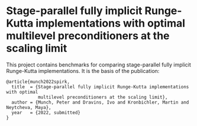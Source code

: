 # Stage-parallel fully implicit Runge-Kutta implementations with optimal multilevel preconditioners at the scaling limit

This project contains benchmarks for comparing stage-parallel fully implicit Runge-Kutta implementations. It is the basis of the publication:

```
@article{munch2022spirk,
  title  = {Stage-parallel fully implicit Runge-Kutta implementations with optimal 
            multilevel preconditioners at the scaling limit},
  author = {Munch, Peter and Dravins, Ivo and Kronbichler, Martin and Neytcheva, Maya},
  year   = {2022, submitted}
}
```
